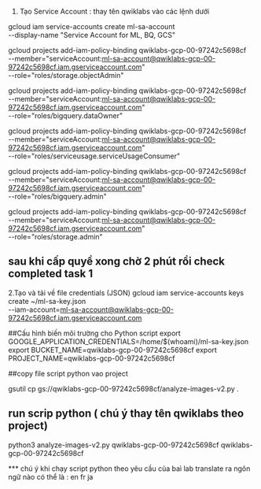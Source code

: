 

1. Tạo Service Account : thay tên qwiklabs vào các lệnh dưới

gcloud iam service-accounts create ml-sa-account \
  --display-name "Service Account for ML, BQ, GCS"


gcloud projects add-iam-policy-binding qwiklabs-gcp-00-97242c5698cf \
  --member="serviceAccount:ml-sa-account@qwiklabs-gcp-00-97242c5698cf.iam.gserviceaccount.com" \
  --role="roles/storage.objectAdmin"

gcloud projects add-iam-policy-binding qwiklabs-gcp-00-97242c5698cf \
  --member="serviceAccount:ml-sa-account@qwiklabs-gcp-00-97242c5698cf.iam.gserviceaccount.com" \
  --role="roles/bigquery.dataOwner"

gcloud projects add-iam-policy-binding qwiklabs-gcp-00-97242c5698cf \
  --member="serviceAccount:ml-sa-account@qwiklabs-gcp-00-97242c5698cf.iam.gserviceaccount.com" \
  --role="roles/serviceusage.serviceUsageConsumer"

gcloud projects add-iam-policy-binding qwiklabs-gcp-00-97242c5698cf \
  --member="serviceAccount:ml-sa-account@qwiklabs-gcp-00-97242c5698cf.iam.gserviceaccount.com" \
  --role="roles/bigquery.admin"

gcloud projects add-iam-policy-binding qwiklabs-gcp-00-97242c5698cf \
  --member="serviceAccount:ml-sa-account@qwiklabs-gcp-00-97242c5698cf.iam.gserviceaccount.com" \
  --role="roles/storage.admin"

## sau khi cấp quyề xong chờ 2 phút rồi check completed task 1

2.Tạo và tải về file credentials (JSON)
gcloud iam service-accounts keys create ~/ml-sa-key.json \
  --iam-account=ml-sa-account@qwiklabs-gcp-00-97242c5698cf.iam.gserviceaccount.com

##Cấu hình biến môi trường cho Python script
  export GOOGLE_APPLICATION_CREDENTIALS=/home/$(whoami)/ml-sa-key.json
  export BUCKET_NAME=qwiklabs-gcp-00-97242c5698cf
  export PROJECT_NAME=qwiklabs-gcp-00-97242c5698cf

##copy file script python vao project

  gsutil cp gs://qwiklabs-gcp-00-97242c5698cf/analyze-images-v2.py .

## run scrip python ( chú ý thay tên qwiklabs theo project)
  python3 analyze-images-v2.py qwiklabs-gcp-00-97242c5698cf qwiklabs-gcp-00-97242c5698cf

*** chú ý khi chạy script python theo yêu cầu của baì lab translate ra ngôn ngữ nào có thể là : en fr ja 